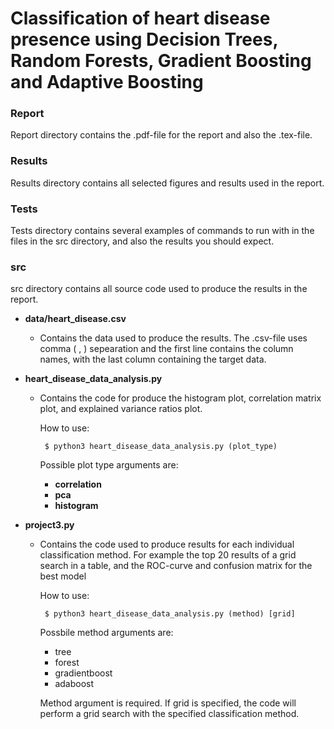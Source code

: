 # Classification of heart disease presence using Decision Trees, Random Forests, Gradient Boosting and Adaptive Boosting

### Report
Report directory contains the .pdf-file for the report and also the .tex-file.

### Results
Results directory contains all selected figures and results used in the report.

### Tests
Tests directory contains several examples of commands to run with in the files in the src directory, and also the results you should expect.

### src
src directory contains all source code used to produce the results in the report.

- **data/heart_disease.csv**
    - Contains the data used to produce the results. The .csv-file uses comma ( , ) sepearation and the first line contains the column names, with the last column containing the target data.

- **heart_disease_data_analysis.py**
    - Contains the code for produce the histogram plot, correlation matrix plot, and explained variance ratios plot.

        How to use:
        <pre><code> $ python3 heart_disease_data_analysis.py (plot_type) </code></pre>
        Possible plot type arguments are:  
        - **correlation**
        - **pca**
        - **histogram**

- **project3.py**
    - Contains the code used to produce results for each individual classification method. For example the top 20 results of a grid search in a table, and the ROC-curve and confusion matrix for the best model

        How to use:
        <pre><code> $ python3 heart_disease_data_analysis.py (method) [grid] </code></pre>  
        
        Possbile method arguments are:
        - tree
        - forest
        - gradientboost
        - adaboost

        Method argument is required. If grid is specified, the code will perform a grid search with the specified classification method.

